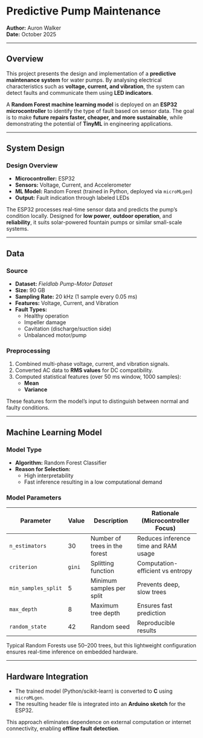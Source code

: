 # Predictive Pump Maintenance  
**Author:** Auron Walker  
**Date:** October 2025  

---

## Overview  
This project presents the design and implementation of a **predictive maintenance system** for water pumps. By analysing electrical characteristics such as **voltage, current, and vibration**, the system can detect faults and communicate them using **LED indicators**.  

A **Random Forest machine learning model** is deployed on an **ESP32 microcontroller** to identify the type of fault based on sensor data. The goal is to make **future repairs faster, cheaper, and more sustainable**, while demonstrating the potential of **TinyML** in engineering applications.

---

## System Design  

### Design Overview  
- **Microcontroller:** ESP32  
- **Sensors:** Voltage, Current, and Accelerometer  
- **ML Model:** Random Forest (trained in Python, deployed via `microMLgen`)  
- **Output:** Fault indication through labeled LEDs  

The ESP32 processes real-time sensor data and predicts the pump’s condition locally. Designed for **low power**, **outdoor operation**, and **reliability**, it suits solar-powered fountain pumps or similar small-scale systems.

---

## Data  

### Source  
- **Dataset:** *Fieldlab Pump-Motor Dataset*  
- **Size:** 90 GB  
- **Sampling Rate:** 20 kHz (1 sample every 0.05 ms)  
- **Features:** Voltage, Current, and Vibration  
- **Fault Types:**  
  - Healthy operation  
  - Impeller damage  
  - Cavitation (discharge/suction side)  
  - Unbalanced motor/pump  

### Preprocessing  
1. Combined multi-phase voltage, current, and vibration signals.  
2. Converted AC data to **RMS values** for DC compatibility.  
3. Computed statistical features (over 50 ms window, 1000 samples):  
   - **Mean** 
   - **Variance**

These features form the model’s input to distinguish between normal and faulty conditions.

---

## Machine Learning Model  

### Model Type  
- **Algorithm:** Random Forest Classifier  
- **Reason for Selection:**  
  - High interpretability  
  - Fast inference resulting in a low computational demand

### Model Parameters  

| Parameter | Value | Description | Rationale (Microcontroller Focus) |
|------------|--------|-------------|----------------------------------|
| `n_estimators` | 30 | Number of trees in the forest | Reduces inference time and RAM usage |
| `criterion` | `gini` | Splitting function | Computation-efficient vs entropy |
| `min_samples_split` | 5 | Minimum samples per split | Prevents deep, slow trees |
| `max_depth` | 8 | Maximum tree depth | Ensures fast prediction |
| `random_state` | 42 | Random seed | Reproducible results |

Typical Random Forests use 50–200 trees, but this lightweight configuration ensures real-time inference on embedded hardware.

---

## Hardware Integration  

- The trained model (Python/scikit-learn) is converted to **C** using `microMLgen`.  
- The resulting header file is integrated into an **Arduino sketch** for the ESP32.  

This approach eliminates dependence on external computation or internet connectivity, enabling **offline fault detection**.
